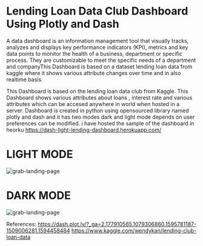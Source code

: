 # Lending Loan Data Club Dashboard Using Plotly and Dash

A data dashboard is an information management tool that visually tracks, analyzes and displays key performance indicators (KPI), metrics and key data points to monitor the health of a business, department or specific process. They are customizable to meet the specific needs of a department and companyThis Dashboard is based on a dataset lending loan data from kaggle where it shows various attribute changes over time and in also realtime basis.

This Dashboard is based on the lending loan data club from Kaggle. This Dashboard shows various attributes about loans , interest rate and various attributes 
which can be accesed anywhere in world when hosted in a server.
Dashboard is created in python using opensourced library named plotly and dash and it has two modes dark and light mode depends on user preferences  can be modified.
i have hosted the sample of the dashboard  in heorku https://dash-light-lending-dashboard.herokuapp.com/



# LIGHT MODE
![grab-landing-page](https://github.com/raghulkrishna/lending-loan-data-club-dashboard/blob/master/ezgif.com-optimize.gif)

# DARK MODE
![grab-landing-page](https://github.com/raghulkrishna/lending-loan-data-club-dashboard/blob/master/Dark_mode.gif)


References:
     https://dash.plot.ly/?_ga=2.177910565.1079306860.1595781187-1509006281.1594458484
     https://www.kaggle.com/wendykan/lending-club-loan-data
